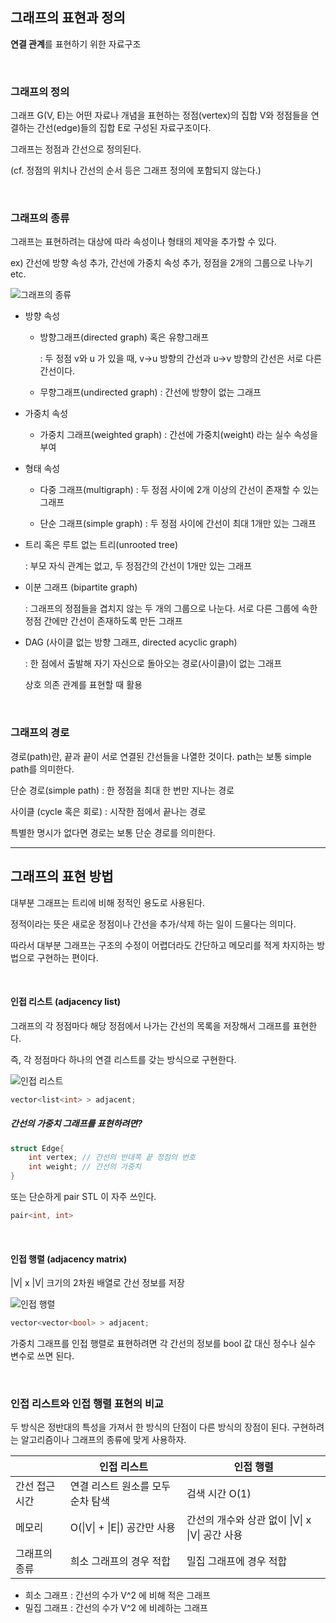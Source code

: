 ## 그래프의 표현과 정의

**연결 관계**를 표현하기 위한 자료구조

</br>

### 그래프의 정의  

그래프 G(V, E)는 어떤 자료나 개념을 표현하는 정점(vertex)의 집합 V와 정점들을 연결하는 간선(edge)들의 집합 E로 구성된 자료구조이다. 

그래프는 정점과 간선으로 정의된다. 

(cf. 정점의 위치나 간선의 순서 등은 그래프 정의에 포함되지 않는다.)

</br>

### 그래프의 종류 

그래프는 표현하려는 대상에 따라 속성이나 형태의 제약을 추가할 수 있다. 

ex) 간선에 방향 속성 추가, 간선에 가중치 속성 추가, 정점을 2개의 그룹으로 나누기 etc.

![그래프의 종류](https://t1.daumcdn.net/cfile/tistory/230FEB43565DBFF21A)

* 방향 속성 

  * 방향그래프(directed graph) 혹은 유향그래프

    : 두 정점 v와 u 가 있을 때, v->u 방향의 간선과 u->v 방향의 간선은 서로 다른 간선이다. 

  * 무향그래프(undirected graph) : 간선에 방향이 없는 그래프

    

* 가중치 속성

  * 가중치 그래프(weighted graph) : 간선에 가중치(weight) 라는 실수 속성을 부여 

    

* 형태 속성

  * 다중 그래프(multigraph) : 두 정점 사이에 2개 이상의 간선이 존재할 수 있는 그래프 

  * 단순 그래프(simple graph) : 두 정점 사이에 간선이 최대 1개만 있는 그래프 

    

* 트리 혹은 루트 없는 트리(unrooted tree)

  : 부모 자식 관계는 없고, 두 정점간의 간선이 1개만 있는 그래프

* 이분 그래프 (bipartite graph)

  : 그래프의 정점들을 겹치지 않는 두 개의 그룹으로 나눈다. 서로 다른 그룹에 속한 정점 간에만 간선이 존재하도록 만든 그래프 

* DAG (사이클 없는 방향 그래프, directed acyclic graph)

  : 한 점에서 출발해 자기 자신으로 돌아오는 경로(사이클)이 없는 그래프

  상호 의존 관계를 표현할 때 활용

</br>

### 그래프의 경로

경로(path)란, 끝과 끝이 서로 연결된 간선들을 나열한 것이다. path는 보통 simple path를 의미한다.

단순 경로(simple path) : 한 정점을 최대 한 번만 지나는 경로 

사이클 (cycle 혹은 회로) : 시작한 점에서 끝나는 경로 

특별한 명시가 없다면 경로는 보통 단순 경로를 의미한다. 

--------------------------------

## 그래프의 표현 방법 

대부분 그래프는 트리에 비해 정적인 용도로 사용된다. 

정적이라는 뜻은 새로운 정점이나 간선을 추가/삭제 하는 일이 드물다는 의미다.

따라서 대부분 그래프는 구조의 수정이 어렵더라도 간단하고 메모리를 적게 차지하는 방법으로 구현하는 편이다. 

</br>

#### 인접 리스트 (adjacency list)

그래프의 각 정점마다 해당 정점에서 나가는 간선의 목록을 저장해서 그래프를 표현한다. 

즉, 각 정점마다 하나의 연결 리스트를 갖는 방식으로 구현한다. 

![인접 리스트](https://t1.daumcdn.net/cfile/tistory/2236CE4D5858CAA032?download)

```c++
vector<list<int> > adjacent;
```

##### 간선의 가중치 그래프를 표현하려면?

```c++
struct Edge{
	int vertex; // 간선의 반대쪽 끝 정점의 번호 
    int weight; // 간선의 가중치 
}
```

또는 단순하게 pair STL 이 자주 쓰인다. 

```c++
pair<int, int> 
```

</br>

#### 인접 행렬 (adjacency matrix)

|V| x |V| 크기의 2차원 배열로 간선 정보를 저장

![인접 행렬](https://t1.daumcdn.net/cfile/tistory/2405384D584C11BC2E)

```c++
vector<vector<bool> > adjacent;
```

가중치 그래프를 인접 행렬로 표현하려면 각 간선의 정보를 bool 값 대신 정수나 실수 변수로 쓰면 된다. 

</br>

### 인접 리스트와 인접 행렬 표현의 비교 

두 방식은 정반대의 특성을 가져서 한 방식의 단점이 다른 방식의 장점이 된다. 구현하려는 알고리즘이나 그래프의 종류에 맞게 사용하자. 

|                | 인접 리스트                       | 인접 행렬                                       |
| -------------- | --------------------------------- | ----------------------------------------------- |
| 간선 접근 시간 | 연결 리스트 원소를 모두 순차 탐색 | 검색 시간 O(1)                                  |
| 메모리         | O(\|V\| + \|E\|) 공간만 사용      | 간선의 개수와 상관 없이 \|V\| x \|V\| 공간 사용 |
| 그래프의 종류  | 희소 그래프의 경우 적합           | 밀집 그래프에 경우 적합                         |

* 희소 그래프 : 간선의 수가 V^2 에 비해 적은 그래프 
* 밀집 그래프 : 간선의 수가 V^2 에 비례하는 그래프

</br>
